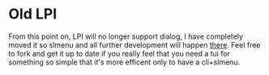 # Old LPI
From this point on, LPI will  no longer support dialog, I have completely moved it so slmenu and all further development will happen [there](https://www.github.com/LordRusk/LPI). Feel free to fork and get it up to date if you really feel that you need a tui for something so simple that it's more efficent only to have a cli+slmenu.
